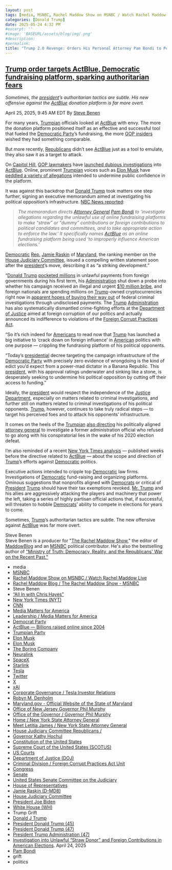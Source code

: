 ```yaml
---
layout: post
tags: [media, MSNBC, Rachel Maddow Show on MSNBC / Watch Rachel Maddow Live, Rachel Maddow Blog / The Rachel Maddow Show - MSNBC, Steve Benen, “All In with Chris Hayes”, New York Times (NYT), CNN, Media Matters for America, Leadership / Media Matters for America, Democrat Party, ActBlue — Billions raised online since 2004, Trumpian Party, Elon Musk, Elon Musk, The Boring Company, Neuralink, SpaceX, Starlink, Tesla, Twitter, X, xAI, Corporate Governance / Tesla Investor Relations, Robyn M. Denholm, Maryland.gov - Official Website of the State of Maryland, Office of New Jersey Governor Phil Murphy, Office of the Governor / Governor Phil Murphy, Home / New York State Attorney General, Meet Letitia James / New York State Attorney General, House Judiciary Committee Republicans /, Governor Kathy Hochul, Constitution of the United States, Supreme Court of the United States (SCOTUS), US Courts, Department of Justice (DOJ), Criminal Division / Foreign Corrupt Practices Act Unit, Congress, Senate, United States Senate Committee on the Judiciary, House of Representatives, Jamie Raskin (D-MD8), House Judiciary Committee, President Joe Biden, White House (WH), Trump Grift, Donald J Trump, President Donald Trump (45), President Donald Trump (47), President Trump Administration (47), Investigation into Unlawful “Straw Donor” and Foreign Contributions in American Elections. April 24, 2025, Pam Bondi, grift, politics]
categories: [Donald Trump]
date: 2025-05-24 4:32 PM
#excerpt: ''
#image: 'BASEURL/assets/blog/img/.png'
#description:
#permalink:
title: "Trump 2.0 Revenge: Orders His Personal Attorney Pam Bondi to Persecute ActBlue"
---
```


## [Trump order targets ActBlue, Democratic fundraising platform, sparking authoritarian fears](https://www.msnbc.com/rachel-maddow-show/maddowblog/trump-signs-order-targeting-democrats-fundraising-platform-sparking-au-rcna202970)

*Sometimes, the [president](https://www.whitehouse.gov/)’s authoritarian tactics are subtle. His new offensive against the [ActBlue](https://secure.actblue.com/) donation platform is far more overt.*

April 25, 2025, 9:45 AM EDT
By [Steve Benen](https://www.msnbc.com/author/steve-benen-ncpn433601)

For many years, [Trumpian](https://www.gop.com/) officials looked at [ActBlue](https://secure.actblue.com/) with envy. The more the donation platform positioned itself as an effective and successful tool that fueled the [Democratic Party](https://www.democrats.org/)’s fundraising, the more [GOP insiders](https://www.gop.com/) wished they had something comparable.

But more recently, [Republicans](https://www.gop.com/) didn’t see [ActBlue](https://secure.actblue.com/) just as a tool to emulate, they also saw it as a target to attack.


On [Capitol Hill](https://www.congress.gov/), [GOP lawmakers](https://www.gop.com/) have [launched dubious investigations](https://www.nytimes.com/2025/04/02/us/politics/actblue-house-investigation.html) into [ActBlue](https://secure.actblue.com/). Online, prominent [Trumpian](https://www.gop.com/) voices such as [Elon Musk](https://ir.tesla.com/corporate/elon-musk) have [peddled a variety of allegations](https://www.nytimes.com/2025/04/02/us/politics/actblue-house-investigation.html) intended to undermine public confidence in the platform.

It was against this backdrop that [Donald Trump](https://www.donaldjtrump.com/) took matters one step further, signing an executive memorandum aimed at investigating his political opposition’s infrastructure. [NBC News reported](https://www.nbcnews.com/politics/trump-administration/trump-expected-sign-memo-targeting-act-blue-rcna202673):

> *The memorandum directs [Attorney General](https://www.justice.gov/) [Pam Bondi](https://www.justice.gov/ag/staff-profile/meet-attorney-general) to ‘investigate allegations regarding the unlawful use of online fundraising platforms to make “straw” or “dummy” contributions or foreign contributions to political candidates and committees, and to take appropriate action to enforce the law.’ It specifically names [ActBlue](https://secure.actblue.com/) as an online fundraising platform being used ‘to improperly influence American elections.’*

[Democratic](https://www.democrats.org/) [Rep.](https://www.house.gov/) [Jamie Raskin](https://raskin.house.gov/) of [Maryland](https://moss-maryland-cdn.nicusa-gl.com/Pages/default.aspx), the ranking member on the [House Judiciary Committee](http://judiciary.house.gov/), issued a compelling written statement soon after the [president](https://www.whitehouse.gov/)’s move, describing it as “a striking development.”

“[Donald Trump](https://www.donaldjtrump.com/) [pocketed millions](https://oversightdemocrats.house.gov/news/press-releases/oversight-democrats-release-report-proving-trump-pocketed-millions-from-at-least) in unlawful payments from foreign governments during his first term, his [Administration](https://www.whitehouse.gov/administration/) shut down a probe into whether his campaign received an illegal and urgent [$10 million bribe](https://oversightdemocrats.house.gov/news/press-releases/oversight-democrats-launch-investigation-allegations-trump-doj-covered-10), and foreign nationals are spending millions on [Trump](https://www.donaldjtrump.com/)-owned cryptocurrencies right now in [apparent hopes of buying their way out](https://www.cnn.com/2025/02/28/business/crypto-mogul-trump-coins-civil-fraud-charges/index.html) of federal criminal investigations through undisclosed payments. The [Trump](https://www.donaldjtrump.com/) [Administration](https://www.whitehouse.gov/administration/) has also systematically dismantled crime-fighting efforts at the [Department of Justice](https://www.justice.gov/) aimed at foreign corruption of our politics and actually announced its indifference to violations of the [Foreign Corrupt Practices Act](https://www.justice.gov/criminal/criminal-fraud/foreign-corrupt-practices-act).

“So it’s rich indeed for [Americans](https://www.usa.gov/) to read now that [Trump](https://www.donaldjtrump.com/) has launched a big initiative to ‘crack down on foreign influence’ in [American](https://www.usa.gov/) politics with one purpose — crippling the fundraising platform of his political opponents.

“Today’s [presidential](https://www.whitehouse.gov/) decree targeting the campaign infrastructure of the [Democratic Party](https://www.democrats.org/) with precisely zero evidence of wrongdoing is the kind of edict you’d expect from a power-mad dictator in a Banana Republic. This [president](https://www.whitehouse.gov/), with his approval ratings underwater and sinking like a stone, is desperately seeking to undermine his political opposition by cutting off their access to funding.”

Ideally, the [president](https://www.whitehouse.gov/) would respect the independence of the [Justice Department](https://www.justice.gov/), especially on matters related to criminal investigations, and further still on matters related to criminal investigations of his political opponents. [Trump](https://www.donaldjtrump.com/), however, continues to take truly radical steps — to target his perceived foes and to attack his opponents’ infrastructure.

It comes on the heels of the [Trumpian](https://www.gop.com/) [also directing](https://www.msnbc.com/rachel-maddow-show/maddowblog/white-house-struggles-defend-trumps-orders-targeting-officials-defied-rcna201500) his politically aligned [attorney general](https://www.democrats.org/) to investigate a former administration official who refused to go along with his conspiratorial lies in the wake of his 2020 election defeat.

I’m also reminded of a recent [New York Times analysis](https://www.nytimes.com/2025/03/19/us/politics/trump-republicans-attack-democrats-actblue.html) — published weeks before the directive related to [ActBlue](https://secure.actblue.com/) — about the scope and direction of [Trump](https://www.donaldjtrump.com/)’s efforts against [Democratic](https://www.democrats.org/) politics.

Executive actions intended to cripple top [Democratic](https://www.democrats.org/) law firms. Investigations of [Democratic](https://www.democrats.org/) fund-raising and organizing platforms. Ominous suggestions that nonprofits aligned with [Democrats](https://www.democrats.org/) or critical of [President](https://www.whitehouse.gov/) [Trump](https://www.donaldjtrump.com/) should have their tax exemptions revoked. [Mr. Trump](https://www.donaldjtrump.com/) and his allies are aggressively attacking the players and machinery that power the left, taking a series of highly partisan official actions that, if successful, will threaten to hobble [Democrats](https://www.democrats.org/)’ ability to compete in elections for years to come.

Sometimes, [Trump](https://www.donaldjtrump.com/)’s authoritarian tactics are subtle. The new offensive against [ActBlue](https://secure.actblue.com/) was far more overt.

Steve Benen<br />
Steve Benen is a producer for "[The Rachel Maddow Show](https://www.msnbc.com/rachel-maddow-show)," the editor of [MaddowBlog](https://www.msnbc.com/rachel-maddow-show) and an [MSNBC](https://www.msnbc.com/) political contributor. He's also the bestselling author of ["Ministry of Truth: Democracy, Reality, and the Republicans' War on the Recent Past."](https://www.harpercollins.com/products/ministry-of-truth-steve-benen)

- media
- [MSNBC](https://www.msnbc.com/)
- [Rachel Maddow Show on MSNBC / Watch Rachel Maddow Live](https://www.msnbc.com/rachel-maddow-show)
- [Rachel Maddow Blog / The Rachel Maddow Show - MSNBC](https://www.msnbc.com/maddowblog)
- Steve Benen
- [“All In with Chris Hayes”](http://www.msnbc.com/all)
- [New York Times (NYT)](https://www.nytimes.com/)
- [CNN](https://www.cnn.com/)
- [Media Matters for America](https://www.mediamatters.org/)
- [Leadership / Media Matters for America](https://www.mediamatters.org/about-us/leadership)
- [Democrat Party](https://www.democrats.org/)
- [ActBlue — Billions raised online since 2004](https://secure.actblue.com/)
- [Trumpian Party](https://www.gop.com/)
- [Elon Musk](https://ir.tesla.com/corporate/elon-musk)
- [Elon Musk](https://x.com/elonmusk/)
- [The Boring Company](https://www.boringcompany.com/)
- [Neuralink](https://neuralink.com/)
- [SpaceX](https://www.spacex.com/)
- [Starlink](https://www.starlink.com/)
- [Tesla](https://www.tesla.com/)
- [Twitter](https://twitter.com/)
- [ X ](https://x.com/)
- [xAI](https://x.ai/) 
- [Corporate Governance / Tesla Investor Relations](https://ir.tesla.com/corporate)
- [Robyn M.  Denholm](https://ir.tesla.com/corporate/robyn-m-denholm)
- [Maryland.gov - Official Website of the State of Maryland](https://moss-maryland-cdn.nicusa-gl.com/Pages/default.aspx)
- [Office of New Jersey Governor Phil Murphy](https://www.nj.gov/governor/)
- [Office of the Governor / Governor Phil Murphy](https://www.nj.gov/governor/admin/about/)
- [Home / New York State Attorney General](https://ag.ny.gov/)
- [Meet Letitia James / New York State Attorney General](https://ag.ny.gov/about/meet-letitia-james)
- [House Judiciary Committee Republicans /](http://judiciary.house.gov/)
- [Governor Kathy Hochul](https://www.governor.ny.gov/)
- [Constitution of the United States](https://constitution.congress.gov/)
- [Supreme Court of the United States (SCOTUS)](https://www.supremecourt.gov/)
- [US Courts](https://www.uscourts.gov/)
- [Department of Justice (DOJ)](https://www.justice.gov/)
- [Criminal Division / Foreign Corrupt Practices Act Unit](https://www.justice.gov/criminal/criminal-fraud/foreign-corrupt-practices-act)
- [Congress](https://www.congress.gov/)
- [Senate](https://www.senate.gov/)
- [United States Senate Committee on the Judiciary](https://www.judiciary.senate.gov/)
- [House of Representatives](https://www.house.gov/)
- [Jamie Raskin (D-MD8)](https://raskin.house.gov/)
- [House Judiciary Committee](http://judiciary.house.gov/)
- [President Joe Biden](https://bidenwhitehouse.archives.gov/)
- [White House (WH)](https://www.whitehouse.gov/)
- Trump Grift
- [Donald J Trump](https://www.donaldjtrump.com/)
- [President Donald Trump (45)](https://trumpwhitehouse.archives.gov/)
- [President Donald Trump (47)](https://www.whitehouse.gov/administration/donald-j-trump/)
- [President Trump Administration (47)](https://www.whitehouse.gov/administration/)
- [Investigation into Unlawful “Straw Donor” and Foreign Contributions in American Elections](https://www.whitehouse.gov/presidential-actions/2025/04/investigation-into-unlawful-straw-donor-and-foreign-contributions-in-american-elections/). April 24, 2025
- [Pam Bondi](https://www.justice.gov/ag/staff-profile/meet-attorney-general)
- grift
- politics

